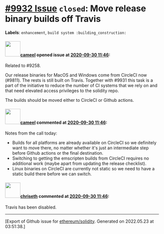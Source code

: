 # [\#9932 Issue](https://github.com/ethereum/solidity/issues/9932) `closed`: Move release binary builds off Travis
**Labels**: `enhancement`, `build system :building_construction:`


#### <img src="https://avatars.githubusercontent.com/u/137030?v=4" width="50">[cameel](https://github.com/cameel) opened issue at [2020-09-30 11:46](https://github.com/ethereum/solidity/issues/9932):

Related to #9258.

Our release binaries for MacOS and Windows come from CircleCI now (#9811). The rests is still built on Travis. Together with #9931 this task is a part of the initiative to reduce the number of CI systems that we rely on and that need elevated access privileges to the solidity repo.

The builds should be moved either to CircleCI or Github actions.

#### <img src="https://avatars.githubusercontent.com/u/137030?v=4" width="50">[cameel](https://github.com/cameel) commented at [2020-09-30 11:46](https://github.com/ethereum/solidity/issues/9932#issuecomment-701383353):

Notes from the call today:
- Builds for all platforms are already available on CircleCI so we definitely want to move there, no matter whether it's just an intermediate step before Github actions or the final destination.
- Switching to getting the emscripten builds from CircleCI requires no additional work (maybe apart from updating the release checklist).
- Linux binaries on CircleCI are currently not static so we need to have a static build there before we can switch.

#### <img src="https://avatars.githubusercontent.com/u/9073706?v=4" width="50">[chriseth](https://github.com/chriseth) commented at [2020-09-30 11:46](https://github.com/ethereum/solidity/issues/9932#issuecomment-718019859):

Travis has been disabled.


-------------------------------------------------------------------------------



[Export of Github issue for [ethereum/solidity](https://github.com/ethereum/solidity). Generated on 2022.05.23 at 03:51:38.]
